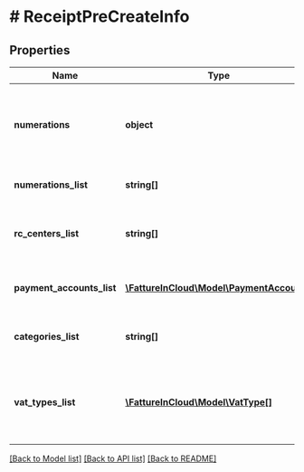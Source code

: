 # # ReceiptPreCreateInfo

## Properties

Name | Type | Description | Notes
------------ | ------------- | ------------- | -------------
**numerations** | **object** | Next number by year, receipt type and numeration name. | [optional]
**numerations_list** | **string[]** | List of series used in the past. | [optional]
**rc_centers_list** | **string[]** | List of revenue centers used in the past. | [optional]
**payment_accounts_list** | [**\FattureInCloud\Model\PaymentAccount[]**](PaymentAccount.md) | User payment accounts list. | [optional]
**categories_list** | **string[]** | List of categories used in the past. | [optional]
**vat_types_list** | [**\FattureInCloud\Model\VatType[]**](VatType.md) | List of user vat types with the default 22%, 10%, 4% and 0% vats. | [optional]

[[Back to Model list]](../../README.md#models) [[Back to API list]](../../README.md#endpoints) [[Back to README]](../../README.md)
